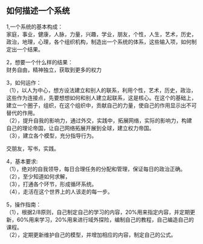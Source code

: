 ## 如何描述一个系统            
1,一个系统的基本构成：    
家庭，事业，健康，人脉，力量，兴趣，学业，朋友，个性，人生，艺术，历史，政治，地理，心理，各个组织机构，制造出一个系统的体系，这些输入项，如何制定出一个结果。           

2，想要一个什么样的结果：     
财务自由，精神独立，获取到更多的权力    

3，如何运作：      
（1），以人为中心，想方设法建立和别人的联系，利用个性，艺术，历史，政治，这些作为连接点，先要想想如何和别人建立起联系，这是核心。在这个的基础上，建立一个圈子，组织，在这个组织中，贡献自己的力量，使自己的作用显示出不可替代的作用。           
（2），提升自我的影响力，通过外交，实践中，拓展网络，实际的影响力，构建自己的理论帝国，让自己网络拓展开展到全球，建立权力帝国。    
（3），建立各个模型，充分指导行为。    

交朋友，写书，实践。

4，基本要求:   
（1），绝对的自我领导，每日合理任务的分配和管理，保证每日的政治正确。       
（2），至少知道如何求解，     
（3），打通各个环节，形成循环系统。     
（4），走活在这个世界上的人该走的每一步。      

5，操作指南：     
（1），根据2/8原则，自己制定自己的学习的内容，20%用来指定内容，并定期更新，60%用来学习，20%用来进行域外探险，编制自己的教程，自己编造自己的课程。                
（2），定期更新维护自己的模型，并增加相应的内容，制定自己的公式。    

